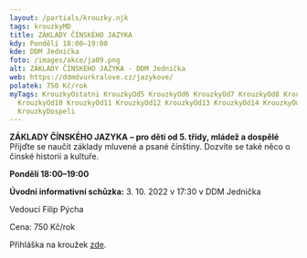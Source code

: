 ```yaml
---
layout: /partials/krouzky.njk
tags: krouzkyMD
title: ZÁKLADY ČÍNSKÉHO JAZYKA
kdy: Pondělí 18:00–19:00
kde: DDM Jednička
foto: /images/akce/ja09.png
alt: ZÁKLADY ČÍNSKÉHO JAZYKA - DDM Jednička
web: https://ddmdvurkralove.cz/jazykove/
polatek: 750 Kč/rok
myTags: KrouzkyOstatni KrouzkyOd5 KrouzkyOd6 KrouzkyOd7 KrouzkyOd8 KrouzkyOd9
  KrouzkyOd10 KrouzkyOd11 KrouzkyOd12 KrouzkyOd13 KrouzkyOd14 KrouzkyOd15
  KrouzkyDospeli
---
```

<!--StartFragment-->

**ZÁKLADY ČÍNSKÉHO JAZYKA** **– pro děti od 5. třídy, mládež a dospělé**\
Přijďte se naučit základy mluvené a psané čínštiny. Dozvíte se také něco o čínské historii a kultuře.

**Pondělí 18:00–19:00**

**Úvodní informativní schůzka:** 3. 10. 2022 v 17:30 v DDM Jednička

Vedoucí Filip Pýcha

Cena: 750 Kč/rok

Přihláška na kroužek [zde](https://ddmdvurkralove.cz/prihlaska/).

<!--EndFragment-->